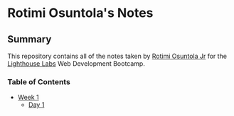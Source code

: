 # Rotimi Osuntola's Notes
## Summary 

This repository contains all of the notes taken by [Rotimi Osuntola Jr](https://github.com/osuntol) for the [Lighthouse Labs](https://www.lighthouselabs.ca/) Web Development Bootcamp.

### Table of Contents
* [Week 1](/Week_1) 
  * [Day 1](/Week_1/Day_1/) 
  